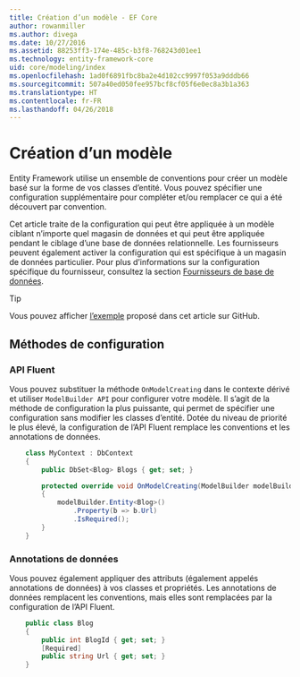 ```yaml
---
title: Création d’un modèle - EF Core
author: rowanmiller
ms.author: divega
ms.date: 10/27/2016
ms.assetid: 88253ff3-174e-485c-b3f8-768243d01ee1
ms.technology: entity-framework-core
uid: core/modeling/index
ms.openlocfilehash: 1ad0f6891fbc8ba2e4d102cc9997f053a9dddb66
ms.sourcegitcommit: 507a40ed050fee957bcf8cf05f6e0ec8a3b1a363
ms.translationtype: HT
ms.contentlocale: fr-FR
ms.lasthandoff: 04/26/2018
---
```

# <a name="creating-a-model"></a>Création d’un modèle

Entity Framework utilise un ensemble de conventions pour créer un modèle basé sur la forme de vos classes d’entité. Vous pouvez spécifier une configuration supplémentaire pour compléter et/ou remplacer ce qui a été découvert par convention.

Cet article traite de la configuration qui peut être appliquée à un modèle ciblant n’importe quel magasin de données et qui peut être appliquée pendant le ciblage d’une base de données relationnelle. Les fournisseurs peuvent également activer la configuration qui est spécifique à un magasin de données particulier. Pour plus d’informations sur la configuration spécifique du fournisseur, consultez la section [Fournisseurs de base de données](../providers/index.md).

> [!TIP]  
> Vous pouvez afficher [l’exemple](https://github.com/aspnet/EntityFramework.Docs/tree/master/samples) proposé dans cet article sur GitHub.

## <a name="methods-of-configuration"></a>Méthodes de configuration

### <a name="fluent-api"></a>API Fluent

Vous pouvez substituer la méthode `OnModelCreating` dans le contexte dérivé et utiliser `ModelBuilder API` pour configurer votre modèle. Il s’agit de la méthode de configuration la plus puissante, qui permet de spécifier une configuration sans modifier les classes d’entité. Dotée du niveau de priorité le plus élevé, la configuration de l’API Fluent remplace les conventions et les annotations de données.

<!-- [!code-csharp[Main](samples/core/Modeling/FluentAPI/Samples/Required.cs?range=5-15&highlight=5-10)] -->

``` csharp
    class MyContext : DbContext
    {
        public DbSet<Blog> Blogs { get; set; }

        protected override void OnModelCreating(ModelBuilder modelBuilder)
        {
            modelBuilder.Entity<Blog>()
                .Property(b => b.Url)
                .IsRequired();
        }
    }
```

### <a name="data-annotations"></a>Annotations de données

Vous pouvez également appliquer des attributs (également appelés annotations de données) à vos classes et propriétés. Les annotations de données remplacent les conventions, mais elles sont remplacées par la configuration de l’API Fluent.

<!-- [!code-csharp[Main](samples/core/Modeling/DataAnnotations/Samples/Required.cs?range=11-16&highlight=4)] -->
``` csharp
    public class Blog
    {
        public int BlogId { get; set; }
        [Required]
        public string Url { get; set; }
    }
```
